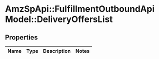 # AmzSpApi::FulfillmentOutboundApiModel::DeliveryOffersList

## Properties
Name | Type | Description | Notes
------------ | ------------- | ------------- | -------------

